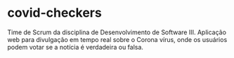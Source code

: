 # covid-checkers
Time de Scrum da disciplina de Desenvolvimento de Software III. Aplicação web para divulgação em tempo real sobre o Corona vírus, onde os usuários podem votar se a notícia é verdadeira ou falsa.
